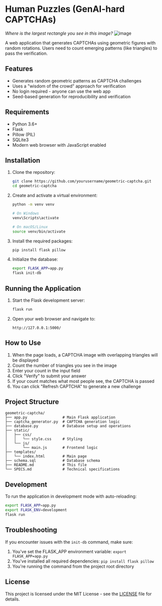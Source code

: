 # Human Puzzles (GenAI-hard CAPTCHAs)

*Where is the largest rectangle you see in this image?*
![image](https://github.com/user-attachments/assets/6e04768d-559f-4d66-98de-bd12be8ee27f)

A web application that generates CAPTCHAs using geometric figures with random rotations. Users need to count emerging patterns (like triangles) to pass the verification.

## Features

- Generates random geometric patterns as CAPTCHA challenges
- Uses a "wisdom of the crowd" approach for verification
- No login required - anyone can use the web app
- Seed-based generation for reproducibility and verification

## Requirements

- Python 3.6+
- Flask
- Pillow (PIL)
- SQLite3
- Modern web browser with JavaScript enabled

## Installation

1. Clone the repository:
   ```bash
   git clone https://github.com/yourusername/geometric-captcha.git
   cd geometric-captcha
   ```

2. Create and activate a virtual environment:
   ```bash
   python -m venv venv
   
   # On Windows
   venv\Scripts\activate
   
   # On macOS/Linux
   source venv/bin/activate
   ```

3. Install the required packages:
   ```bash
   pip install flask pillow
   ```

4. Initialize the database:
   ```bash
   export FLASK_APP=app.py
   flask init-db
   ```

## Running the Application

1. Start the Flask development server:
   ```bash
   flask run
   ```

2. Open your web browser and navigate to:
   ```
   http://127.0.0.1:5000/
   ```

## How to Use

1. When the page loads, a CAPTCHA image with overlapping triangles will be displayed
2. Count the number of triangles you see in the image
3. Enter your count in the input field
4. Click "Verify" to submit your answer
5. If your count matches what most people see, the CAPTCHA is passed
6. You can click "Refresh CAPTCHA" to generate a new challenge

## Project Structure

```
geometric-captcha/
├── app.py                # Main Flask application
├── captcha_generator.py  # CAPTCHA generation logic
├── database.py           # Database setup and operations
├── static/
│   ├── css/
│   │   └── style.css     # Styling
│   └── js/
│       └── main.js       # Frontend logic
├── templates/
│   └── index.html        # Main page
├── schema.sql            # Database schema
├── README.md             # This file
└── SPECS.md              # Technical specifications
```

## Development

To run the application in development mode with auto-reloading:

```bash
export FLASK_APP=app.py
export FLASK_ENV=development
flask run
```

## Troubleshooting

If you encounter issues with the `init-db` command, make sure:
1. You've set the FLASK_APP environment variable: `export FLASK_APP=app.py`
2. You've installed all required dependencies: `pip install flask pillow`
3. You're running the command from the project root directory 

## License

This project is licensed under the MIT License - see the [LICENSE](LICENSE) file for details. 
